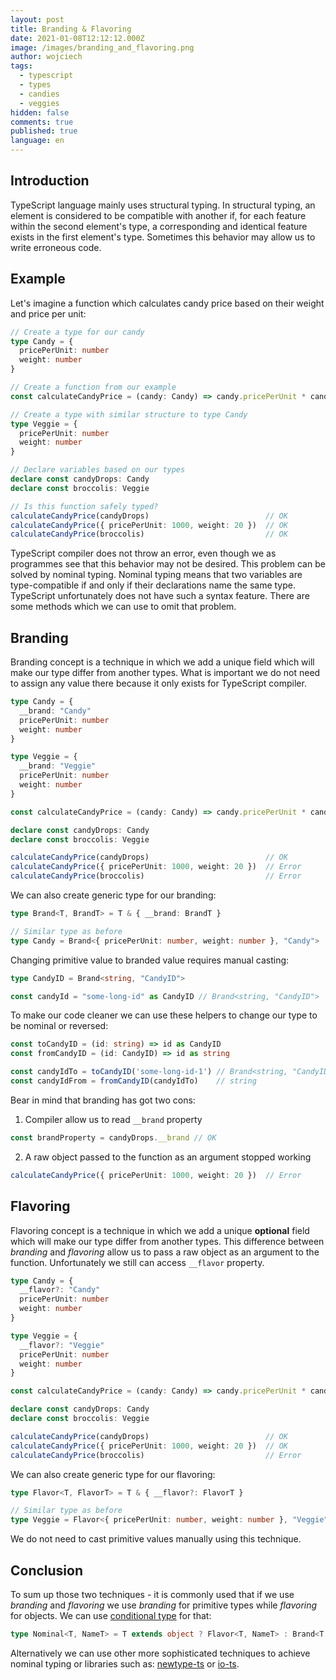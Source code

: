 ```yaml
---
layout: post
title: Branding & Flavoring
date: 2021-01-08T12:12:12.000Z
image: /images/branding_and_flavoring.png
author: wojciech
tags:
  - typescript
  - types
  - candies
  - veggies
hidden: false
comments: true
published: true
language: en
---
```

## Introduction

TypeScript language mainly uses structural typing. In structural typing, an element is considered to be compatible 
with another if, for each feature within the second element's type, a corresponding and identical feature exists in the 
first element's type. Sometimes this behavior may allow us to write erroneous code. 

## Example

Let's imagine a function which calculates candy price based on their weight and price per unit:

```typescript
// Create a type for our candy
type Candy = {
  pricePerUnit: number
  weight: number
}

// Create a function from our example
const calculateCandyPrice = (candy: Candy) => candy.pricePerUnit * candy.weight

// Create a type with similar structure to type Candy
type Veggie = {
  pricePerUnit: number
  weight: number
}

// Declare variables based on our types
declare const candyDrops: Candy
declare const broccolis: Veggie

// Is this function safely typed? 
calculateCandyPrice(candyDrops)                          // OK 
calculateCandyPrice({ pricePerUnit: 1000, weight: 20 })  // OK 
calculateCandyPrice(broccolis)                           // OK 
```

TypeScript compiler does not throw an error, even though we as programmes see that this behavior may not be desired. 
This problem can be solved by nominal typing. Nominal typing means that two variables are type-compatible if and only if 
their declarations name the same type. TypeScript unfortunately does not have such a syntax feature. There are some 
methods which we can use to omit that problem. 

## Branding

Branding concept is a technique in which we add a unique field which will make our type differ from another types. 
What is important we do not need to assign any value there because it only exists for TypeScript compiler. 

```typescript
type Candy = {
  __brand: "Candy"
  pricePerUnit: number
  weight: number
}

type Veggie = {
  __brand: "Veggie"
  pricePerUnit: number
  weight: number
}

const calculateCandyPrice = (candy: Candy) => candy.pricePerUnit * candy.weight

declare const candyDrops: Candy
declare const broccolis: Veggie

calculateCandyPrice(candyDrops)                          // OK 
calculateCandyPrice({ pricePerUnit: 1000, weight: 20 })  // Error
calculateCandyPrice(broccolis)                           // Error
```

We can also create generic type for our branding: 

```typescript
type Brand<T, BrandT> = T & { __brand: BrandT }

// Similar type as before
type Candy = Brand<{ pricePerUnit: number, weight: number }, "Candy">
```

Changing primitive value to branded value requires manual casting:

```typescript
type CandyID = Brand<string, "CandyID">

const candyId = "some-long-id" as CandyID // Brand<string, "CandyID">
```

To make our code cleaner we can use these helpers to change our type to be nominal or reversed: 

```typescript
const toCandyID = (id: string) => id as CandyID
const fromCandyID = (id: CandyID) => id as string

const candyIdTo = toCandyID('some-long-id-1') // Brand<string, "CandyID">
const candyIdFrom = fromCandyID(candyIdTo)    // string
```

Bear in mind that branding has got two cons:

1. Compiler allow us to read `__brand` property

```typescript
const brandProperty = candyDrops.__brand // OK 
```

2. A raw object passed to the function as an argument stopped working

```typescript
calculateCandyPrice({ pricePerUnit: 1000, weight: 20 })  // Error
```

## Flavoring

Flavoring concept is a technique in which we add a unique **optional** field which will make our type differ from another 
types. This difference between *branding* and *flavoring* allow us to pass a raw object as an argument to the function. 
Unfortunately we still can access `__flavor` property.

```typescript
type Candy = {
  __flavor?: "Candy"
  pricePerUnit: number
  weight: number
}

type Veggie = {
  __flavor?: "Veggie"
  pricePerUnit: number
  weight: number
}

const calculateCandyPrice = (candy: Candy) => candy.pricePerUnit * candy.weight

declare const candyDrops: Candy
declare const broccolis: Veggie

calculateCandyPrice(candyDrops)                          // OK 
calculateCandyPrice({ pricePerUnit: 1000, weight: 20 })  // OK
calculateCandyPrice(broccolis)                           // Error
```

We can also create generic type for our flavoring:

```typescript
type Flavor<T, FlavorT> = T & { __flavor?: FlavorT }

// Similar type as before
type Veggie = Flavor<{ pricePerUnit: number, weight: number }, "Veggie">
```

We do not need to cast primitive values manually using this technique.

## Conclusion

To sum up those two techniques - it is commonly used that if we use *branding* and *flavoring* we use *branding* for 
primitive types while *flavoring* for objects. We can use 
[conditional type](https://www.typescriptlang.org/docs/handbook/2/conditional-types.html) for that:

```typescript
type Nominal<T, NameT> = T extends object ? Flavor<T, NameT> : Brand<T, NameT>
```

Alternatively we can use other more sophisticated techniques to achieve nominal typing or libraries such as:
[newtype-ts](https://github.com/gcanti/newtype-ts) or [io-ts](https://github.com/gcanti/io-ts).
